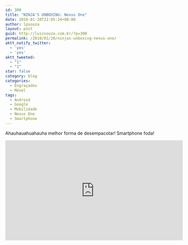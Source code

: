 ```yaml
---
id: 300
title: "NINJA'S UNBOXING: Nexus One"
date: 2010-01-20T22:05:24+00:00
author: lpsouza
layout: post
guid: http://luizsouza.com.br/?p=300
permalink: /2010/01/20/ninjas-unboxing-nexus-one/
aktt_notify_twitter:
  - 'yes'
  - 'yes'
aktt_tweeted:
  - "1"
  - "1"
star: false
category: blog
categories:
  - Engraçados
  - Móvel
tags:
  - Android
  - Google
  - Mobilidade
  - Nexus One
  - Smartphone
---
```

Ahauhauahuahauha melhor forma de desempacotar! Smartphone foda!

<iframe width="560" height="315" src="https://www.youtube-nocookie.com/embed/-ufok8a7U0A" frameborder="0" allow="accelerometer; autoplay; encrypted-media; gyroscope; picture-in-picture" allowfullscreen></iframe>
